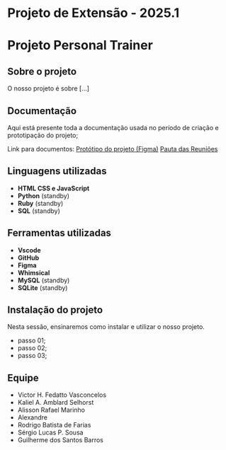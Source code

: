 # Projeto de Extensão - 2025.1
# Projeto Personal Trainer

## Sobre o projeto
O nosso projeto é sobre [...]

## Documentação
Aqui está presente toda a documentação usada no período de criação e prototipação do projeto;

Link para documentos:
[Protótipo do projeto (Figma)](link)
[Pauta das Reuniões](link)

## Linguagens utilizadas
* **HTML CSS e JavaScript**
* **Python** (standby)
* **Ruby** (standby)
* **SQL** (standby)

## Ferramentas utilizadas
* **Vscode**
* **GitHub**
* **Figma**
* **Whimsical**
* **MySQL** (standby)
* **SQLite** (standby)

## Instalação do projeto
Nesta sessão, ensinaremos como instalar e utilizar o nosso projeto.
* passo 01;
* passo 02;
* passo 03;

## **Equipe**
* Victor H. Fedatto Vasconcelos
* Kaliel A. Amblard Selhorst 
* Alisson Rafael Marinho
* Alexandre 
* Rodrigo Batista de Farias
* Sérgio Lucas P. Sousa
* Guilherme dos Santos Barros
